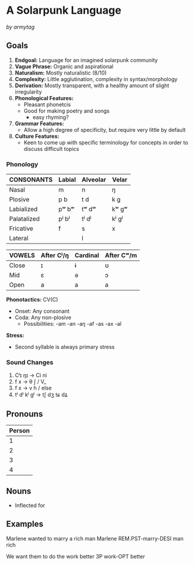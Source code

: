 # A Solarpunk Language

_by armytag_

## Goals

1. **Endgoal:** Language for an imagined solarpunk community
2. **Vague Phrase:** Organic and aspirational
3. **Naturalism:** Mostly naturalistic (8/10)
4. **Complexity:** Little agglutination, complexity in syntax/morphology
5. **Derivation:** Mostly transparent, with a healthy amount of slight irregularity
6. **Phonological Features:** 
    - Pleasant phonetcis
    - Good for making poetry and songs 
        - easy rhyming?
7. **Grammar Features:**
    - Allow a high degree of specificity, but require very little by default 
8. **Culture Features:** 
    - Keen to come up with specific terminology for concepts in order to discuss difficult topics

### Phonoloɡy

|  CONSONANTS | Labial | Alveolar | Velar |
|-------------|--------|----------|-------|
|       Nasal |      m |        n |     ŋ |
|     Plosive |   p  b |     t  d |  k  ɡ |
|  Labialized |  pʷ bʷ |    tʷ dʷ | kʷ ɡʷ |
| Palatalized |  pʲ bʲ |    tʲ dʲ | kʲ ɡʲ |
|   Fricative |      f |        s |     x |
|     Lateral |        |        l |       |

| VOWELS | After Cʲ/ŋ | Cardinal | After Cʷ/m |
|--------|------------|----------|------------|
|  Close |          ɪ |        ɨ |          ʊ |
|    Mid |          ɛ |        ə |          ɔ |
|   Open |          a |        a |          a |

**Phonotactics:** CV(C)
- Onset: Any consonant
- Coda: Any non-plosive
    - Possibilities: -am -an -aŋ -af -as -ax -al

**Stress:**
- Second syllable is always primary stress

### Sound Chanɡes

1. Cʲɪ ŋɪ → Ci ni
1. f x → θ ʃ / V_
1. f x → v h / else
1. tʲ dʲ kʲ ɡʲ → tʃ dʒ tɕ dʑ

## Pronouns

| Person |
|--------|
|      1 |
|      2 |
|      3 |
|      4 |

## Nouns

- Inflected for 

## Examples

Marlene  wanted to marry     a rich man
Marlene  REM.PST-marry-DESI  man rich
<!-- This indicates a desire to have been married, not a previous desire -->

We want them to do the work better
3P work-OPT better
<!-- This indicates a desire to work, not that the work be better -->

